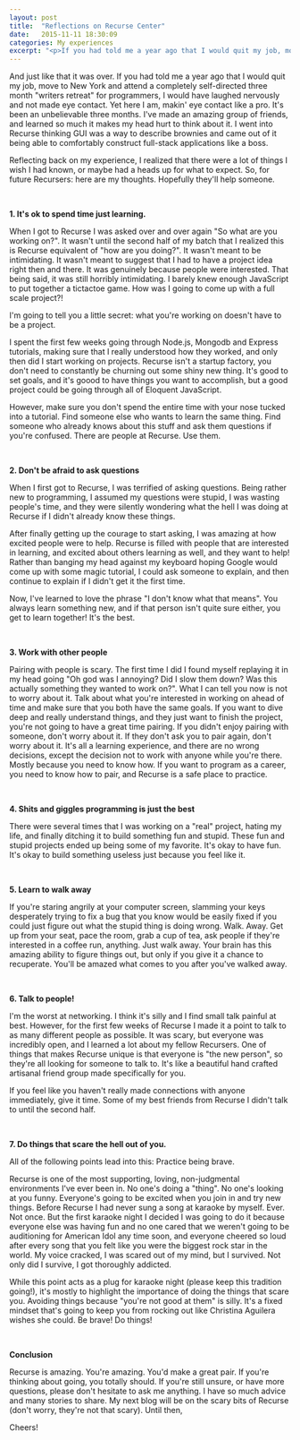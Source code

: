 ```yaml
---
layout: post
title:  "Reflections on Recurse Center"
date:   2015-11-11 18:30:09
categories: My experiences
excerpt: "<p>If you had told me a year ago that I would quit my job, move to New York and attend a completely self-directed three month \"writers retreat\" for programmers, I would have laughed nervously and not made eye contact. Yet here I am, makin' eye contact like a pro, and full of advice for future Recursers.</p>"
---
```


And just like that it was over. If you had told me a year ago that I would quit my job, move to New York and attend a completely self-directed three month "writers retreat" for programmers, I would have laughed nervously and not made eye contact. Yet here I am, makin' eye contact like a pro. It's been an unbelievable three months. I've made an amazing group of friends, and learned so much it makes my head hurt to think about it. I went into Recurse thinking GUI was a way to describe brownies and came out of it being able to comfortably construct full-stack applications like a boss.

Reflecting back on my experience, I realized that there were a lot of things I wish I had known, or maybe had a heads up for what to expect. So, for future Recursers: here are my thoughts. Hopefully they'll help someone.

<br />

**1. It's ok to spend time just learning.**

When I got to Recurse I was asked over and over again "So what are you working on?". It wasn't until the second half of my batch that I realized this is Recurse equivalent of "how are you doing?". It wasn't meant to be intimidating. It wasn't meant to suggest that I had to have a project idea right then and there. It was genuinely because people were interested. That being said, it was still horribly intimidating. I barely knew enough JavaScript to put together a tictactoe game. How was I going to come up with a full scale project?!

I'm going to tell you a little secret: what you're working on doesn't have to be a project.

I spent the first few weeks going through Node.js, Mongodb and Express tutorials, making sure that I really understood how they worked, and only then did I start working on projects. Recurse isn't a startup factory, you don't need to constantly be churning out some shiny new thing. It's good to set goals, and it's goood to have things you want to accomplish, but a good project could be going through all of Eloquent JavaScript.

However, make sure you don't spend the entire time with your nose tucked into a tutorial. Find someone else who wants to learn the same thing. Find someone who already knows about this stuff and ask them questions if you're confused. There are people at Recurse. Use them.

<br />

**2. Don't be afraid to ask questions**

When I first got to Recurse, I was terrified of asking questions. Being rather new to programming, I assumed my questions were stupid, I was wasting people's time, and they were silently wondering what the hell I was doing at Recurse if I didn't already know these things.

After finally getting up the courage to start asking, I was amazing at how excited people were to help. Recurse is filled with people that are interested in learning, and excited about others learning as well, and they want to help! Rather than banging my head against my keyboard hoping Google would come up with some magic tutorial, I could ask someone to explain, and then continue to explain if I didn't get it the first time.

Now, I've learned to love the phrase "I don't know what that means". You always learn something new, and if that person isn't quite sure either, you get to learn together! It's the best.

<br />

**3. Work with other people**

Pairing with people is scary. The first time I did I found myself replaying it in my head going "Oh god was I annoying? Did I slow them down? Was this actually something they wanted to work on?". What I can tell you now is not to worry about it. Talk about what you're interested in working on ahead of time and make sure that you both have the same goals. If you want to dive deep and really understand things, and they just want to finish the project, you're not going to have a great time pairing. If you didn't enjoy pairing with someone, don't worry about it. If they don't ask you to pair again, don't worry about it. It's all a learning experience, and there are no wrong decisions, except the decision not to work with anyone while you're there. Mostly because you need to know how. If you want to program as a career, you need to know how to pair, and Recurse is a safe place to practice.

<br />

**4. Shits and giggles programming is just the best**

There were several times that I was working on a "real" project, hating my life, and finally ditching it to build something fun and stupid. These fun and stupid projects ended up being some of my favorite. It's okay to have fun. It's okay to build something useless just because you feel like it.

<br />

**5. Learn to walk away**

If you're staring angrily at your computer screen, slamming your keys desperately trying to fix a bug that you know would be easily fixed if you could just figure out what the stupid thing is doing wrong. Walk. Away. Get up from your seat, pace the room, grab a cup of tea, ask people if they're interested in a coffee run, anything. Just walk away. Your brain has this amazing ability to figure things out, but only if you give it a chance to recuperate. You'll be amazed what comes to you after you've walked away.

<br />

**6. Talk to people!**

I'm the worst at networking. I think it's silly and I find small talk painful at best. However, for the first few weeks of Recurse I made it a point to talk to as many different people as possible. It was scary, but everyone was incredibly open, and I learned a lot about my fellow Recursers. One of things that makes Recurse unique is that everyone is "the new person", so they're all looking for someone to talk to. It's like a beautiful hand crafted artisanal friend group made specifically for you.

If you feel like you haven't really made connections with anyone immediately, give it time. Some of my best friends from Recurse I didn't talk to until the second half.

<br />

**7. Do things that scare the hell out of you.**

All of the following points lead into this: Practice being brave. 

Recurse is one of the most supporting, loving, non-judgmental environments I've ever been in. No one's doing a "thing". No one's looking at you funny. Everyone's going to be excited when you join in and try new things. Before Recurse I had never sung a song at karaoke by myself. Ever. Not once. But the first karaoke night I decided I was going to do it because everyone else was having fun and no one cared that we weren't going to be auditioning for American Idol any time soon, and everyone cheered so loud after every song that you felt like you were the biggest rock star in the world. My voice cracked, I was scared out of my mind, but I survived. Not only did I survive, I got thoroughly addicted.

While this point acts as a plug for karaoke night (please keep this tradition going!), it's mostly to highlight the importance of doing the things that scare you. Avoiding things because "you're not good at them" is silly. It's a fixed mindset that's going to keep you from rocking out like Christina Aguilera wishes she could. Be brave! Do things!

<br />

**Conclusion**

Recurse is amazing. You're amazing. You'd make a great pair. If you're thinking about going, you totally should. If you're still unsure, or have more questions, please don't hesitate to ask me anything. I have so much advice and many stories to share. My next blog will be on the scary bits of Recurse (don't worry, they're not that scary). Until then,

Cheers!



